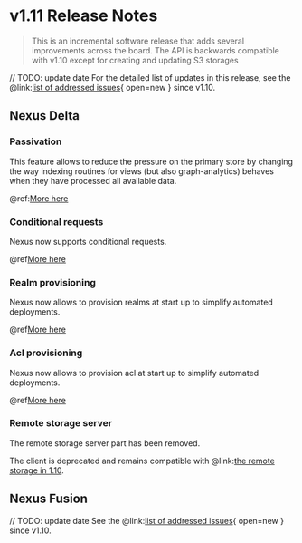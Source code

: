 # v1.11 Release Notes

> This is an incremental software release that adds several improvements across the board.
> The API is backwards compatible with v1.10 except for creating and updating S3 storages
>

// TODO: update date
For the detailed list of updates in this release, see the @link:[list of addressed issues](https://github.com/BlueBrain/nexus/issues?&q=is%3Aissue+is%3Aclosed+created%3A2024-09-17..2024-12-31+){ open=new } since v1.10.

## Nexus Delta

### Passivation

This feature allows to reduce the pressure on the primary store by changing the way indexing routines for views (but also graph-analytics) 
behaves when they have processed all available data.

@ref:[More here](../delta/api/views/index.md#passivation)

### Conditional requests

Nexus now supports conditional requests.

@ref[More here](../delta/api/conditional-requests.md)

### Realm provisioning

Nexus now allows to provision realms at start up to simplify automated deployments.

@ref[More here](../running-nexus/configuration/index.md#realm-provisioning)

### Acl provisioning

Nexus now allows to provision acl at start up to simplify automated deployments.

@ref[More here](../running-nexus/configuration/index.md#acl-provisioning)

### Remote storage server

The remote storage server part has been removed.

The client is deprecated and remains compatible with @link:[the remote storage in 1.10](https://hub.docker.com/r/bluebrain/nexus-storage/tags).

## Nexus Fusion

// TODO: update date
See the @link:[list of addressed issues](https://github.com/BlueBrain/nexus/issues?q=is%3Aissue+is%3Aclosed+created%3A2024-09-17..2024-12-31+label%3Afusion+){
open=new } since v1.10.

